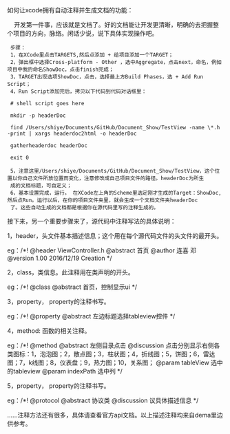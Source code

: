 如何让xcode拥有自动注释并生成文档的功能：

     开发第一件事，应该就是文档了。好的文档能让开发更清晰，明确的去把握整个项目的方向，脉络。闲话少说，说下具体实现操作吧。
     
     步骤：
     1，在XCode里点击TARGETS,然后点添加 + 给项目添加一个TARGET；
     2，弹出框中选择Cross-platform - Other ，选中Aggregate，点击next，命名，例如项目中我的命名ShowDoc，点击finish完成；
     3，TARGET出现选项ShowDoc，点击，选择最上方Build Phases，选 + Add Run Script；
     4，Run Script添加完后，拷贝以下代码到代码对话框里：
     
     # shell script goes here

     mkdir -p headerDoc

     find /Users/shiye/Documents/GitHub/Document_Show/TestView -name \*.h -print | xargs headerdoc2html -o headerDoc

     gatherheaderdoc headerDoc

     exit 0
     
     5，注意这里/Users/shiye/Documents/GitHub/Document_Show/TestView，这个位置以你自己文件所放位置而变化，注意修改成自己项目文件的路径。headerDoc为所生
     成的文档标题，可自定义；
     6，基本设置完成，运行。 在XCode左上角的Scheme里选定刚才生成的Target：ShowDoc,然后点Run。运行以后，在你的项目文件夹里，就会生成一个文档文件夹headerDoc
     了。这些自动生成的文档都是根据你在源代码里写的注释生成的。


接下来，另一个重要步骤来了，源代码中注释写法的具体说明：

1，header，头文件基本描述信息；这个用在每个源代码文件的头文件的最开头。

eg：/*!
 @header ViewController.h
 @abstract 首页
 @author 连喜 邓
 @version 1.00 2016/12/19 Creation
 */
 
 2，class，类信息。此注释用在类声明的开头。
 
 eg：/*!
 @class
 @abstract 首页，控制显示ui
 */
 
 3，property， property的注释书写。

eg：/*!
 @property
 @abstract 左边标题选择tableview控件
 */
 
 4，method: 函数的相关注释。
 
 eg：/*!
 @method
 @abstract 左侧目录点击
 @discussion 点击分别显示右侧各类图标：1，泡泡图；2，散点图；3，柱状图；4，折线图；5，饼图；6，雷达图；7，k线图；8，仪表盘；9，热力图；10，关系图；
 @param tableView 选中的tableview
 @param indexPath 选中列
 */
 
 5，property， property的注释书写。

eg：/*!
 @protocol
 @abstract 协议类
 @discussion 议具体描述信息
 */
 
 ......注释方法还有很多，具体请查看官方api文档。以上描述注释均来自dema里边供参考。
